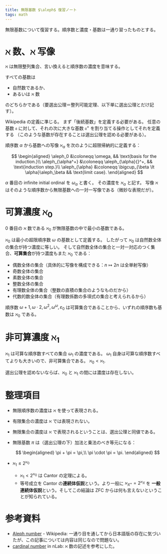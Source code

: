 ```yaml
---
title: 無限基数 $\aleph$ 復習ノート
tags: math
---
```


無限基数について復習する。順序数と濃度・基数は一通り習ったものとする。

# $\aleph$ 数、$\aleph$ 写像

$\aleph$ は無限整列集合、言い換えると順序数の濃度を意味する。

すべての基数は
* 自然数であるか、
* あるいは $\aleph$ 数

のどちらかである（要選出公理＝整列可能定理、以下単に選出公理とだけ記す）。

Wikipedia の定義に準じる。
まず「後続基数」を定義する必要がある。
任意の基数 $\mathfrak a$ に対して、それの次に大きな基数 $\mathfrak a^+$ を割り当てる操作としてそれを定義する
（このような基数が存在することは選出公理を認める必要がある）。

順序数 $\alpha$ から基数への写像 $\aleph_{\alpha}$ を次のように超限帰納的に定義する：

$$
\begin{aligned}
\aleph_0 &\coloneqq \omega, && \text{basis for the induction.}\\
\aleph_{\alpha^+} &\coloneqq \aleph_{\alpha}{}^+, && \text{induction step.}\\
\aleph_{\alpha} &\coloneqq \bigcup_{\beta \lt \alpha}\aleph_\beta && \text{limit case}.
\end{aligned}
$$

$\alpha$ 番目の infinite initial ordinal を $\omega_\alpha$ と書く。
その濃度を $\aleph_\alpha$ と記す。
写像 $\aleph$ はそのような順序数から無限基数への一対一写像である（微妙な表現だが）。

# 可算濃度 $\aleph_0$

$0$ 番目の $\aleph$ 数である $\aleph_0$ が無限基数の中で最小の基数である。

$\aleph_0$ は最小の超限順序数 $\omega$ の基数として定義する。
したがって $\aleph_0$ は自然数全体の集合が持つ濃度に等しい。
そして自然数全体の集合と一対一対応のつく集合、**可算集合**が持つ濃度もまた $\aleph_0$ である：
* 偶数全体の集合（具体的に写像を構成できる：$n \longmapsto 2n$ は全単射写像）
* 奇数全体の集合
* 素数全体の集合
* 整数全体の集合
* 有理数全体の集合（整数の直積の集合のようなものだから）
* 代数的数全体の集合（有理数係数の多項式の集合と考えられるから）

順序数 $\omega+1, \omega\cdot2, \omega^2, \omega^\omega, \varepsilon_0$
は可算集合であることから、いずれの順序数も基数は $\aleph_0$ である。

# 非可算濃度 $\aleph_1$

$\aleph_1$ は可算な順序数すべての集合 $\omega_1$ の濃度である。
$\omega_1$ 自身は可算な順序数すべてよりも大きいので、非可算集合である。
$\aleph_0 \lt \aleph_1.$

選出公理を認めないならば、$\aleph_0$ と $\aleph_1$ の間には濃度は存在しない。

# 整理項目

* 無限順序数の濃度は $\aleph$ を使って表現される。
* 有限集合の濃度は $\aleph$ では表現されない。
* 無限集合の濃度は $\aleph$ で表現されるということは、選出公理と同値である。
* 無限基数 $\pi$ は（選出公理の下）加法と乗法のべき等元になる：

  $$
  \begin{aligned}
      \pi + \pi = \pi,\\
      \pi \cdot \pi = \pi.
  \end{aligned}
  $$

* $\aleph_1 \le 2^{\aleph_0}$
  * $\aleph_1 \lt 2^{\aleph_0}$ は Cantor の定理による。
  * 等号成立を Cantor の**連続体仮説**という。より一般に $\aleph_{X^+} = 2^{\aleph_X}$ を
    **一般連続体仮説**という。そしてこの結論は ZFC からは何も言えないということが知られている。

# 参考資料

* [Aleph number](https://en.wikipedia.org/wiki/Aleph_number#Aleph-null) - Wikipedia:
  一通り目を通してから日本語版の存在に気づいたが、この記事については内容は同じなので問題ない。
* [cardinal number](https://ncatlab.org/nlab/show/cardinal+number) in nLab:
  $\aleph$ 数の記述を参考にした。
